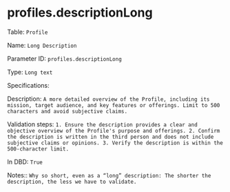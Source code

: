 # profiles.descriptionLong

Table: ```Profile```

Name: ```Long Description ```

Parameter ID: ```profiles.descriptionLong```

Type: ```Long text```

Specifications: ``` ```

Description: ```A more detailed overview of the Profile, including its mission, target audience, and key features or offerings. Limit to 500 characters and avoid subjective claims.```

Validation steps: ```1. Ensure the description provides a clear and objective overview of the Profile's purpose and offerings.
2. Confirm the description is written in the third person and does not include subjective claims or opinions.
3. Verify the description is within the 500-character limit.```

In DBD: ```True```

Notes:: ```Why so short, even as a “long” description: The shorter the description, the less we have to validate.```

